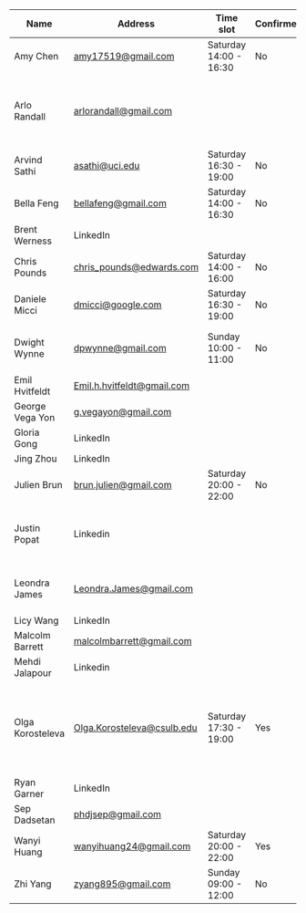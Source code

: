 | Name             | Address                    | Time slot | Confirmed | Comment |
|------------------|----------------------------|-----------|-----------|---------|
| Amy Chen         | amy17519@gmail.com         | Saturday 14:00 - 16:30 | No  | Any time |
| Arlo Randall     | arlorandall@gmail.com      | | | Interested but will need to wait on picking a time |
| Arvind Sathi     | asathi@uci.edu             | Saturday 16:30 - 19:00 | No  | Any time |
| Bella Feng       | bellafeng@gmail.com        | Saturday 14:00 - 16:30 | No  | Saturday Afternoon |
| Brent Werness    | LinkedIn                   | | | |
| Chris Pounds     | chris_pounds@edwards.com   | Saturday 14:00 - 16:00 | No  | Saturday 13:00-16:00 |
| Daniele Micci    | dmicci@google.com          | Saturday 16:30 - 19:00 | No  | Saturday 2PM - 7PM |
| Dwight Wynne     | dpwynne@gmail.com          | Sunday 10:00 - 11:00 | No  | Sunday morning, 10:00-11:00 |
| Emil Hvitfeldt   | Emil.h.hvitfeldt@gmail.com | | | Busy |
| George Vega Yon  | g.vegayon@gmail.com        | | | Busy |
| Gloria Gong      | LinkedIn                   | | | Busy |
| Jing Zhou        | LinkedIn                   | | | Busy |
| Julien Brun      | brun.julien@gmail.com      | Saturday 20:00 - 22:00 | No  | Evening or early morning |
| Justin Popat     | Linkedin                   | | | looking for a link to the event. I sent it |
| Leondra James    | Leondra.James@gmail.com    | | | She will get back to me 2 April |
| Licy Wang        | LinkedIn                   | | | |
| Malcolm Barrett  | malcolmbarrett@gmail.com   | | | Busy |
| Mehdi Jalapour   | Linkedin                   | | | Busy |
| Olga Korosteleva | Olga.Korosteleva@csulb.edu | Saturday 17:30 - 19:00 | Yes | Saturday 17:30-19:30 - another option is Saturday 14:00-15:00 |
| Ryan Garner      | LinkedIn                   | | | Maybe |
| Sep Dadsetan     | phdjsep@gmail.com          | | | Busy |
| Wanyi Huang      | wanyihuang24@gmail.com     | Saturday 20:00 - 22:00 | Yes | She is interested |
| Zhi Yang         | zyang895@gmail.com         | Sunday 09:00 - 12:00 | No  | Sunday morning |
